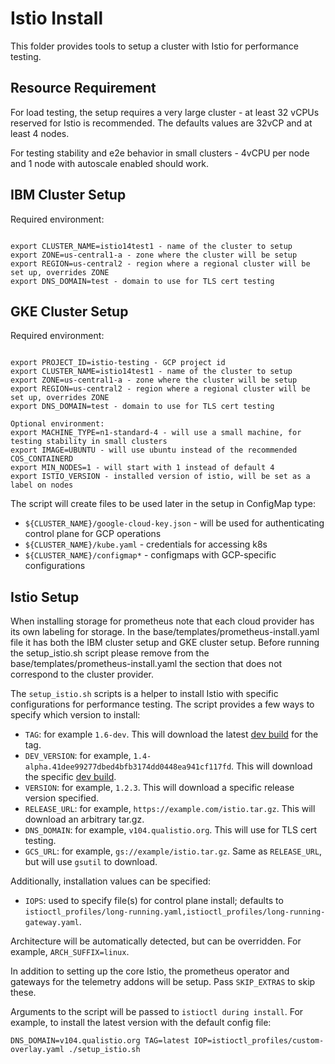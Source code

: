 # Istio Install

This folder provides tools to setup a cluster with Istio for performance testing.

## Resource Requirement

For load testing, the setup requires a very large cluster - at least 32 vCPUs reserved for Istio is recommended.
The defaults values are 32vCP and at least 4 nodes.

For testing stability and e2e behavior in small clusters - 4vCPU per node and 1 node with autoscale enabled should work.

## IBM Cluster Setup

Required environment:

```shell

export CLUSTER_NAME=istio14test1 - name of the cluster to setup
export ZONE=us-central1-a - zone where the cluster will be setup
export REGION=us-central2 - region where a regional cluster will be set up, overrides ZONE
export DNS_DOMAIN=test - domain to use for TLS cert testing
```

## GKE Cluster Setup

Required environment:

```shell

export PROJECT_ID=istio-testing - GCP project id
export CLUSTER_NAME=istio14test1 - name of the cluster to setup
export ZONE=us-central1-a - zone where the cluster will be setup
export REGION=us-central2 - region where a regional cluster will be set up, overrides ZONE
export DNS_DOMAIN=test - domain to use for TLS cert testing
```

```shell
Optional environment:
export MACHINE_TYPE=n1-standard-4 - will use a small machine, for testing stability in small clusters
export IMAGE=UBUNTU - will use ubuntu instead of the recommended COS_CONTAINERD
export MIN_NODES=1 - will start with 1 instead of default 4
export ISTIO_VERSION - installed version of istio, will be set as a label on nodes

```

The script will create files to be used later in the setup in ConfigMap type:

- `${CLUSTER_NAME}/google-cloud-key.json` - will be used for authenticating control plane for GCP operations
- `${CLUSTER_NAME}/kube.yaml` - credentials for accessing k8s
- `${CLUSTER_NAME}/configmap*` - configmaps with GCP-specific configurations

## Istio Setup

When installing storage for prometheus note that each cloud provider has its own labeling for storage.
In the base/templates/prometheus-install.yaml file it has both the IBM cluster setup and GKE cluster setup.
Before running the setup_istio.sh script please remove from the base/templates/prometheus-install.yaml the section that does not correspond to the cluster provider.

The `setup_istio.sh` scripts is a helper to install Istio with specific configurations for performance testing. The script
provides a few ways to specify which version to install:

- `TAG`: for example `1.6-dev`. This will download the latest [dev build](https://github.com/istio/istio/wiki/Dev%20Builds) for the tag.
- `DEV_VERSION`: for example, `1.4-alpha.41dee99277dbed4bfb3174dd0448ea941cf117fd`. This will download the specific [dev build](https://github.com/istio/istio/wiki/Dev%20Builds).
- `VERSION`: for example, `1.2.3`. This will download a specific release version specified.
- `RELEASE_URL`: for example, `https://example.com/istio.tar.gz`. This will download an arbitrary tar.gz.
- `DNS_DOMAIN`: for example, `v104.qualistio.org`. This will use for TLS cert testing.
- `GCS_URL`: for example, `gs://example/istio.tar.gz`. Same as `RELEASE_URL`, but will use `gsutil` to download.

Additionally, installation values can be specified:

- `IOPS`: used to specify file(s) for control plane install; defaults to `istioctl_profiles/long-running.yaml,istioctl_profiles/long-running-gateway.yaml`.

Architecture will be automatically detected, but can be overridden. For example, `ARCH_SUFFIX=linux`.

In addition to setting up the core Istio, the prometheus operator and gateways for the telemetry addons will be setup. Pass `SKIP_EXTRAS` to skip these.

Arguments to the script will be passed to `istioctl during install`. For example, to install the latest version with the default config file:

```shell
DNS_DOMAIN=v104.qualistio.org TAG=latest IOP=istioctl_profiles/custom-overlay.yaml ./setup_istio.sh
```
